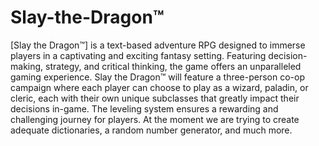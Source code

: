 # Slay-the-Dragon™
[Slay the Dragon™] is a text-based adventure RPG designed to immerse players in a captivating and exciting fantasy setting. Featuring decision-making, strategy, and critical thinking, the game offers an unparalleled gaming experience. Slay the Dragon™ will feature a three-person co-op campaign where each player can choose to play as a wizard, paladin, or cleric, each with their own unique subclasses that greatly impact their decisions in-game. The leveling system ensures a rewarding and challenging journey for players. At the moment we are trying to create adequate dictionaries, a random number generator, and much more. 
